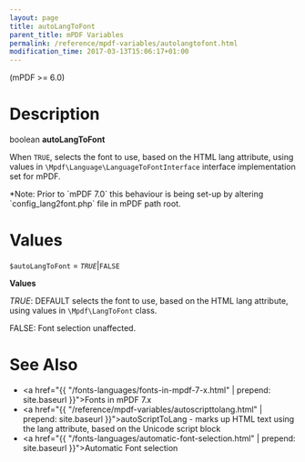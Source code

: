 ```yaml
---
layout: page
title: autoLangToFont
parent_title: mPDF Variables
permalink: /reference/mpdf-variables/autolangtofont.html
modification_time: 2017-03-13T15:06:17+01:00
---
```


(mPDF >= 6.0)

# Description

boolean **autoLangToFont**

When `TRUE`, selects the font to use, based on the HTML lang attribute,
using values in `\Mpdf\Language\LanguageToFontInterface` interface implementation set for mPDF.

<div class="alert alert-info" role="alert" markdown="1">
	*Note: Prior to `mPDF 7.0` this behaviour is being set-up by altering `config_lang2font.php` file in mPDF path root.
</div>

# Values

`$autoLangToFont` = *`TRUE`*|`FALSE`

**Values**

*<span class="smallblock">TRUE</span>*: <span class="smallblock">DEFAULT</span> selects the font to use, based on
the HTML lang attribute, using values in `\Mpdf\LangToFont` class.

<span class="smallblock">FALSE</span>: Font selection unaffected.

# See Also

- <a href="{{ "/fonts-languages/fonts-in-mpdf-7-x.html" | prepend: site.baseurl }}">Fonts in mPDF 7.x</a>
- <a href="{{ "/reference/mpdf-variables/autoscripttolang.html" | prepend: site.baseurl }}">autoScriptToLang</a> - marks up HTML text using the lang attribute, based on the Unicode script block
- <a href="{{ "/fonts-languages/automatic-font-selection.html" | prepend: site.baseurl }}">Automatic Font selection</a>
